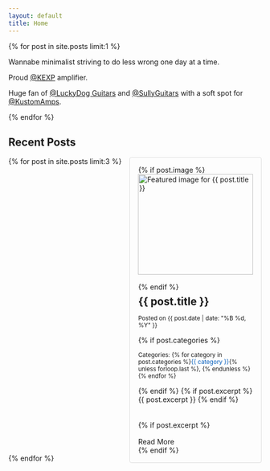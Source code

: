 ```yaml
---
layout: default
title: Home
---
```

<div class="grid">
  {% for post in site.posts limit:1 %}
  <article><p>Wannabe minimalist striving to do less wrong one day at a time.</p>
    <p>Proud <a href="https://kexp.org">@KEXP</a> amplifier.</p>
    <p>Huge fan of <a href="https://luckydogguitars.store/">@LuckyDog Guitars</a> and <a href="https://sullyguitars.com">@SullyGuitars</a> with a soft spot for <a href="https://kustom.com/">@KustomAmps</a>.</p></article>
  {% endfor %}
</div>

## Recent Posts

<style>
  .responsive-grid {
    display: flex;
    flex-wrap: wrap;
    align-items: stretch;
    gap: 1rem;
  }
  .responsive-grid > a {
    flex: 1;
    min-width: 0;
  }
  @media (max-width: 576px) {
    .responsive-grid > a {
      flex: 100%;
    }
  }
  @media (min-width: 577px) and (max-width: 768px) {
    .responsive-grid > a {
      flex: calc(50% - 0.5rem);
    }
  }
  @media (min-width: 769px) {
    .responsive-grid > a {
      flex: calc(33.333% - 0.667rem);
    }
  }
  .responsive-grid article:hover {
    box-shadow: 0 4px 8px rgba(0, 0, 0, 0.1);
  }
</style>

<div class="responsive-grid">
  {% for post in site.posts limit:3 %}
    <a href="{{ post.url | relative_url }}" style="text-decoration: none; color: inherit;" aria-label="Read {{ post.title }}">
      <article style="display: flex; flex-direction: column; height: 100%; padding: 1rem; border: 1px solid #ddd; border-radius: 4px; transition: box-shadow 0.2s;">
        <div style="flex: 1;">
          {% if post.image %}
            <img src="{{ post.image | relative_url }}" alt="Featured image for {{ post.title }}" style="width: 100%; height: 200px; object-fit: cover; margin-bottom: 1rem;">
          {% endif %}
          <h2 style="margin: 0.5rem 0;">{{ post.title }}</h2>
          <p><small>Posted on {{ post.date | date: "%B %d, %Y" }}</small></p>
          {% if post.categories %}
            <p><small>Categories: {% for category in post.categories %}<span style="color: #005bbb;" aria-label="{{ category }} category">{{ category }}</span>{% unless forloop.last %}, {% endunless %}{% endfor %}</small></p>
          {% endif %}
          {% if post.excerpt %}
            {{ post.excerpt }}
          {% endif %}
        </div>
        {% if post.excerpt %}
          <span class="button primary" role="button" style="margin-top: 1rem; display: inline-block; pointer-events: none;">Read More</span>
        {% endif %}
      </article>
    </a>
  {% endfor %}
</div>